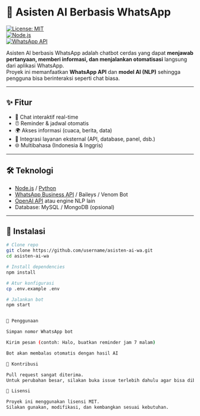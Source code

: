# 🤖 Asisten AI Berbasis WhatsApp  

[![License: MIT](https://img.shields.io/badge/License-MIT-green.svg)](LICENSE)  
[![Node.js](https://img.shields.io/badge/Node.js-18+-blue.svg)](https://nodejs.org/)  
[![WhatsApp API](https://img.shields.io/badge/WhatsApp-API-brightgreen.svg)](https://www.whatsapp.com/business/api)  

Asisten AI berbasis WhatsApp adalah chatbot cerdas yang dapat **menjawab pertanyaan, memberi informasi, dan menjalankan otomatisasi** langsung dari aplikasi WhatsApp.  
Proyek ini memanfaatkan **WhatsApp API** dan **model AI (NLP)** sehingga pengguna bisa berinteraksi seperti chat biasa.  

---

## ✨ Fitur
- 💬 Chat interaktif real-time  
- ⏰ Reminder & jadwal otomatis  
- 🌍 Akses informasi (cuaca, berita, data)  
- 🔗 Integrasi layanan eksternal (API, database, panel, dsb.)  
- 🌐 Multibahasa (Indonesia & Inggris)  

---

## 🛠️ Teknologi
- [Node.js](https://nodejs.org/) / [Python](https://www.python.org/)  
- [WhatsApp Business API](https://www.whatsapp.com/business/api) / Baileys / Venom Bot  
- [OpenAI API](https://openai.com/) atau engine NLP lain  
- Database: MySQL / MongoDB (opsional)  

---

## 🚀 Instalasi
```bash
# Clone repo
git clone https://github.com/username/asisten-ai-wa.git
cd asisten-ai-wa

# Install dependencies
npm install

# Atur konfigurasi
cp .env.example .env

# Jalankan bot
npm start


📌 Penggunaan

Simpan nomor WhatsApp bot

Kirim pesan (contoh: Halo, buatkan reminder jam 7 malam)

Bot akan membalas otomatis dengan hasil AI

🤝 Kontribusi

Pull request sangat diterima.
Untuk perubahan besar, silakan buka issue terlebih dahulu agar bisa dibahas bersama.

📄 Lisensi

Proyek ini menggunakan lisensi MIT.
Silakan gunakan, modifikasi, dan kembangkan sesuai kebutuhan.
